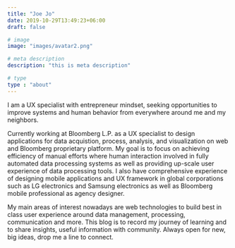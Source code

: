 ```yaml
---
title: "Joe Jo"
date: 2019-10-29T13:49:23+06:00
draft: false

# image
image: "images/avatar2.png"

# meta description
description: "this is meta description"

# type
type : "about"
---
```


I am a UX specialist with entrepreneur mindset, seeking opportunities to improve systems and human behavior from everywhere around me and my neighbors. 

Currently working at Bloomberg L.P. as a UX specialist to design applications for data acquistion, process, analysis, and visualization on web and Bloomberg proprietary platform. My goal is to focus on achieving efficiency of manual efforts where human interaction involved in fully automated data processing systems as well as providing up-scale user experience of data processing tools. I also have comprehensive experience of designing mobile applications and UX framework in global corporations such as LG electronics and Samsung electronics as well as Bloomberg mobile professional as agency designer.

My main areas of interest nowadays are web technologies to build best in class user experience around data management, processing, communication and more. This blog is to record my journey of learning and to share insights, useful information with community. Always open for new, big ideas, drop me a line to connect.